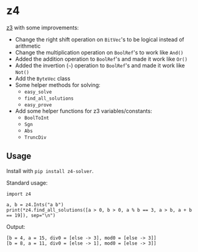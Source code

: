 # z4

[z3](https://github.com/Z3Prover/z3) with some improvements:
* Change the right shift operation on `BitVec`'s to be logical instead of arithmetic
* Change the multiplication operation on `BoolRef`'s to work like `And()`
* Added the addition operation to `BoolRef`'s and made it work like `Or()`
* Added the invertion (`~`) operation to `BoolRef`'s and made it work like `Not()`
* Add the `ByteVec` class
* Some helper methods for solving:
  * `easy_solve`
  * `find_all_solutions`
  * `easy_prove`
* Add some helper functions for z3 variables/constants:
  * `BoolToInt`
  * `Sgn`
  * `Abs`
  * `TruncDiv`

## Usage
Install with `pip install z4-solver`.

Standard usage:

```python3
import z4

a, b = z4.Ints("a b")
print(*z4.find_all_solutions([a > 0, b > 0, a % b == 3, a > b, a + b == 19]), sep="\n")
```

Output:
```
[b = 4, a = 15, div0 = [else -> 3], mod0 = [else -> 3]]
[b = 8, a = 11, div0 = [else -> 1], mod0 = [else -> 3]]
```
